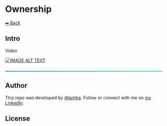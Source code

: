 # Ownership

[⬅ Back](../README.md)

## Intro 
Video

<div>
  <a href="https://www.youtube.com/watch?v=VFIOSWy93H0"><img src="https://img.youtube.com/vi/VFIOSWy93H0/0.jpg" alt="IMAGE ALT TEXT"></a>
</div>
 

<p><img type="separator" height=8px width="100%" src="https://github.com/HaLamUs/nft-drop/blob/main/assets/aqua.png"></p>

## Author

This repo was developed by [@lamha](https://github.com/HaLamUs). 
Follow or connect with me on [my LinkedIn](https://www.linkedin.com/in/lamhacs). 

## License
